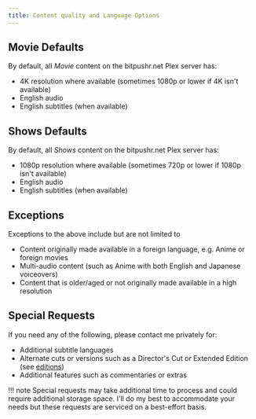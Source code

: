 ```yaml
---
title: Content quality and Language Options
---
```


## Movie Defaults

By default, all *Movie* content on the bitpushr.net Plex server has:

- 4K resolution where available (sometimes 1080p or lower if 4K isn't available)
- English audio
- English subtitles (when available)

## Shows Defaults

By default, all *Shows* content on the bitpushr.net Plex server has:

- 1080p resolution where available (sometimes 720p or lower if 1080p isn't available)
- English audio
- English subtitles (when available)

## Exceptions

Exceptions to the above include but are not limited to

- Content originally made available in a foreign language, e.g. Anime or foreign movies
- Multi-audio content (such as Anime with both English and Japanese voiceovers)
- Content that is older/aged or not originally made available in a high resolution

## Special Requests

If you need any of the following, please contact me privately for:

- Additional subtitle languages
- Alternate cuts or versions such as a Director's Cut or Extended Edition (see [editions](/docs/content-editions))
- Additional features such as commentaries or extras

!!! note
    Special requests may take additional time to process and could require additional storage space. I'll do my best to accommodate your needs but these requests are serviced on a best-effort basis.
